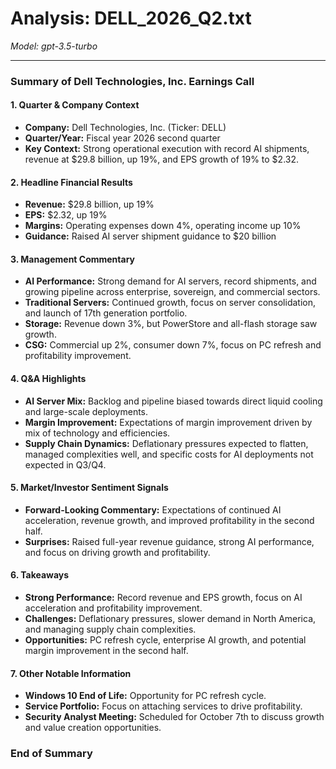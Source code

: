 # Analysis: DELL_2026_Q2.txt

*Model: gpt-3.5-turbo*

---

### Summary of Dell Technologies, Inc. Earnings Call

#### 1. **Quarter & Company Context**
- **Company:** Dell Technologies, Inc. (Ticker: DELL)
- **Quarter/Year:** Fiscal year 2026 second quarter
- **Key Context:** Strong operational execution with record AI shipments, revenue at $29.8 billion, up 19%, and EPS growth of 19% to $2.32.

#### 2. **Headline Financial Results**
- **Revenue:** $29.8 billion, up 19%
- **EPS:** $2.32, up 19%
- **Margins:** Operating expenses down 4%, operating income up 10%
- **Guidance:** Raised AI server shipment guidance to $20 billion

#### 3. **Management Commentary**
- **AI Performance:** Strong demand for AI servers, record shipments, and growing pipeline across enterprise, sovereign, and commercial sectors.
- **Traditional Servers:** Continued growth, focus on server consolidation, and launch of 17th generation portfolio.
- **Storage:** Revenue down 3%, but PowerStore and all-flash storage saw growth.
- **CSG:** Commercial up 2%, consumer down 7%, focus on PC refresh and profitability improvement.

#### 4. **Q&A Highlights**
- **AI Server Mix:** Backlog and pipeline biased towards direct liquid cooling and large-scale deployments.
- **Margin Improvement:** Expectations of margin improvement driven by mix of technology and efficiencies.
- **Supply Chain Dynamics:** Deflationary pressures expected to flatten, managed complexities well, and specific costs for AI deployments not expected in Q3/Q4.

#### 5. **Market/Investor Sentiment Signals**
- **Forward-Looking Commentary:** Expectations of continued AI acceleration, revenue growth, and improved profitability in the second half.
- **Surprises:** Raised full-year revenue guidance, strong AI performance, and focus on driving growth and profitability.

#### 6. **Takeaways**
- **Strong Performance:** Record revenue and EPS growth, focus on AI acceleration and profitability improvement.
- **Challenges:** Deflationary pressures, slower demand in North America, and managing supply chain complexities.
- **Opportunities:** PC refresh cycle, enterprise AI growth, and potential margin improvement in the second half.

#### 7. **Other Notable Information**
- **Windows 10 End of Life:** Opportunity for PC refresh cycle.
- **Service Portfolio:** Focus on attaching services to drive profitability.
- **Security Analyst Meeting:** Scheduled for October 7th to discuss growth and value creation opportunities.

### End of Summary